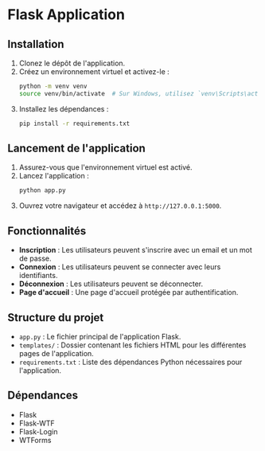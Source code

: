 # Flask Application

## Installation

1. Clonez le dépôt de l'application.
2. Créez un environnement virtuel et activez-le :
    ```sh
    python -m venv venv
    source venv/bin/activate  # Sur Windows, utilisez `venv\Scripts\activate`
    ```
3. Installez les dépendances :
    ```sh
    pip install -r requirements.txt
    ```

## Lancement de l'application

1. Assurez-vous que l'environnement virtuel est activé.
2. Lancez l'application :
    ```sh
    python app.py
    ```
3. Ouvrez votre navigateur et accédez à `http://127.0.0.1:5000`.

## Fonctionnalités

- **Inscription** : Les utilisateurs peuvent s'inscrire avec un email et un mot de passe.
- **Connexion** : Les utilisateurs peuvent se connecter avec leurs identifiants.
- **Déconnexion** : Les utilisateurs peuvent se déconnecter.
- **Page d'accueil** : Une page d'accueil protégée par authentification.

## Structure du projet

- `app.py` : Le fichier principal de l'application Flask.
- `templates/` : Dossier contenant les fichiers HTML pour les différentes pages de l'application.
- `requirements.txt` : Liste des dépendances Python nécessaires pour l'application.

## Dépendances

- Flask
- Flask-WTF
- Flask-Login
- WTForms
